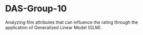 # DAS-Group-10
Analyzing film attributes that can influence the rating through the application of Generalized Linear Model (GLM).
